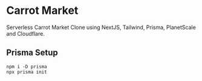 # Carrot Market

Serverless Carrot Market Clone using NextJS, Tailwind, Prisma, PlanetScale and Cloudflare.

## Prisma Setup

```
npm i -D prisma
npx prisma init
```
